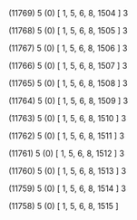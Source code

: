 (11769) 5 (0) [ 1, 5, 6, 8, 1504 ] 3 


(11768) 5 (0) [ 1, 5, 6, 8, 1505 ] 3 


(11767) 5 (0) [ 1, 5, 6, 8, 1506 ] 3 


(11766) 5 (0) [ 1, 5, 6, 8, 1507 ] 3 


(11765) 5 (0) [ 1, 5, 6, 8, 1508 ] 3 


(11764) 5 (0) [ 1, 5, 6, 8, 1509 ] 3 


(11763) 5 (0) [ 1, 5, 6, 8, 1510 ] 3 


(11762) 5 (0) [ 1, 5, 6, 8, 1511 ] 3 


(11761) 5 (0) [ 1, 5, 6, 8, 1512 ] 3 


(11760) 5 (0) [ 1, 5, 6, 8, 1513 ] 3 


(11759) 5 (0) [ 1, 5, 6, 8, 1514 ] 3 


(11758) 5 (0) [ 1, 5, 6, 8, 1515 ]  

